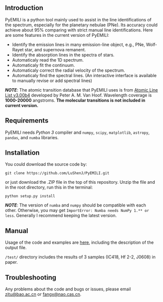 
## Introduction

PyEMILI is a python tool mainly used to assist in the line identifications of the spectrum, especially for the planetary nebulae (PNe). Its accuracy could achieve about 95% comparing with strict manual line identifications. Here are some features in the current version of PyEMILI:

* Identify the emission lines in many emission-line object, e.g., PNe, Wolf-Rayet star, and supernova remanent.
* Identify the absorption lines in the spectra of stars.
* Automaticaly read the 1D spectrum.
* Automaticaly fit the continuum.
* Automaticaly correct the radial velocity of the spectrum.
* Automaticaly find the spectral lines. (An interactive interface is available to manually revise or add spectral lines)

_**NOTE**_: The atomic transition database that PyEMILI uses is from [Atomic Line List v3.00b4](https://www.pa.uky.edu/~peter/newpage/index.html) developed by Peter A. M. Van Hoof. Wavelength coverage is **1000-20000** angstroms. **The molecular transitions is not included in current version.**

## Requirements

PyEMILI needs _Python 3_ compiler and `numpy`, `scipy`, `matplotlib`, `astropy`, `pandas`, and `numba` libraries.

## Installation

You could download the source code by:

```
git clone https://github.com/LuShenJ/PyEMILI.git
```

or just download the .ZIP file in the top of this repository.
Unzip the file and in the root directory, run this in the terminal:

```
python setup.py install
```

_**NOTE**_: The version of `numba` and `numpy` should be compatible with each other. Otherwise, you may get `ImportError: Numba needs NumPy 1.** or less`. Generally I recommend keeping the latest version.

## Manual

Usage of the code and examples are [here](./manual), including the description of the output file.

`/test/` directory includes the results of 3 samples (IC418, Hf 2-2, J0608) in paper.

## Troubleshooting

Any problems about the code and bugs or issues, please email <zjtu@bao.ac.cn> or <fangx@nao.cas.cn>.
